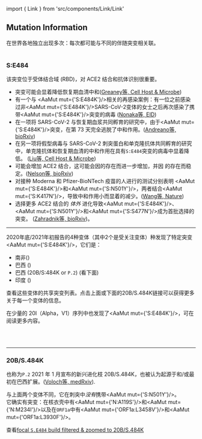 import { Link } from 'src/components/Link/Link'

## Mutation Information

<AaMut mut="S:E484"/>在世界各地独立出现多次：每次都可能与不同的伴随突变相关联。
<br/>
<br/>

### S:E484
该突变位于受体结合域 (RBD)，对 ACE2 结合和抗体识别很重要。

- <AaMut mut="S:E484"/>突变可能会显着降低恢复期血清中和([Greaney等, Cell Host & Microbe](https://pubmed.ncbi.nlm.nih.gov/33592168/))
- 有一个与 <AaMut mut={'S:E484K'}/>相关的再感染案例：有一位之前感染过非<AaMut mut={'S:E484K'}/>SARS-CoV-2变体的女士之后再次感染了携带<AaMut mut={'S:E484K'}/>突变的病毒 ([Nonaka等, EID](https://wwwnc.cdc.gov/eid/article/27/5/21-0191_article))
- 在一项将 SARS-CoV-2 与恢复期血浆共同孵育的研究中，由于<AaMut mut={'S:E484K'}/>突变，在第 73 天完全逃脱了中和作用。([Andreano等, bioRxiv](https://www.biorxiv.org/content/10.1101/2020.12.28.424451v1))
- 在另一项将假型病毒与 SARS-CoV-2 刺突蛋白和单克隆抗体共同孵育的研究中，单克隆抗体和恢复期血清的中和作用在具有`S:E484`突变的病毒中显着降低。 ([Liu等, Cell Host & Microbe](https://www.sciencedirect.com/science/article/pii/S1931312821000445))
- 可能会增加 ACE2 结合，这可能会因<AaMut mut="S:N501Y"/>的存在而进一步增加，并因 <AaMut mut="S:K417N"/>的存在而稳定。([Nelson等, bioRxiv](https://www.biorxiv.org/content/10.1101/2021.01.13.426558v1))
- 对接种 Moderna 和 Pfizer-BioNTech 疫苗的人进行的测试分别表明 <AaMut mut={'S:E484K'}/>和<AaMut mut={'S:N501Y'}/>，两者结合<AaMut mut={'S:K417N'}/>，导致中和作用小而显着的减少。([Wang等, Nature](https://www.nature.com/articles/s41586-021-03324-6))
- 选择更多 ACE2 结合的 _体外_ 进化导致<AaMut mut={'S:E484K'}/>、<AaMut mut={'S:N501Y'}/>和<AaMut mut={'S:S477N'}/>成为首批选择的突变。 ([Zahradnik等, bioRxiv](https://doi.org/10.1101/2021.01.06.425392))。

---

2020年底/2021年初报告的4种变体（其中2个是受关注变体）种发现了特定突变<AaMut mut={'S:E484K'}/>，它们是：
- 南非(<VarOrLin name="20H (Beta, V2)" prefix=""/>)
- 巴西 (<VarOrLin name="20J (Gamma, V3)" prefix=""/>)
- 巴西 (20B/S:484K or `P.2`) (看下面)
- 印度 (<VarOrLin name="21B (Kappa)" prefix=""/>)

查看这些变体的<Link href="/shared-mutations">共享突变列表</Link>。点击上面或下面的20B/S.484K链接可以获得更多关于每一个变体的信息。

在少量的 20I（Alpha，V1）序列中也发现了<AaMut mut={'S:E484K'}/>，可在<VarOrLin name="20I (Alpha, V1)"/>阅读更多内容。

<br/><br/>

---

### 20B/S.484K
也称为`P.2`
2021 年 1 月宣布的新兴进化枝 20B/S.484K，也被认为起源于和/或最初在巴西扩展。([Voloch等, medRxiv](https://jvi.asm.org/content/early/2021/02/25/JVI.00119-21)).

与上面两个变体不同，它在刺突中*没有*携带<AaMut mut={'S:N501Y'}/>。<br/>
它确实有突变：在核衣壳中有<AaMut mut={'N:A119S'}/>和<AaMut mut={'N:M234I'}/>以及在<code>ORF1a</code>中有<AaMut mut={'ORF1a:L3458V'}/>和<AaMut mut={'ORF1a:L3930F'}/>。

查看[focal `S.E484` build filtered & zoomed to 20B/S.484K](https://nextstrain.org/groups/neherlab/ncov/S.E484?c=gt-S_484&f_clade_membership=20B/S.484K&label=clade:20B/S.484K&p=grid&r=country)

